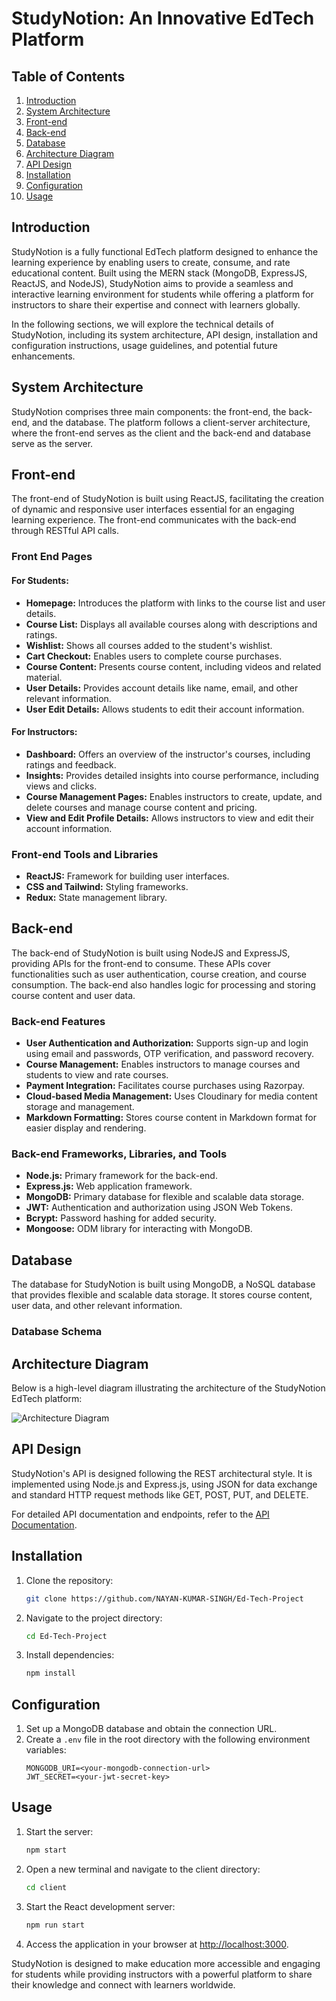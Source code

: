 # StudyNotion: An Innovative EdTech Platform

## Table of Contents
1. [Introduction](#introduction)
2. [System Architecture](#system-architecture)
3. [Front-end](#front-end)
4. [Back-end](#back-end)
5. [Database](#database)
6. [Architecture Diagram](#architecture-diagram)
7. [API Design](#api-design)
8. [Installation](#installation)
9. [Configuration](#configuration)
10. [Usage](#usage)

## Introduction

StudyNotion is a fully functional EdTech platform designed to enhance the learning experience by enabling users to create, consume, and rate educational content. Built using the MERN stack (MongoDB, ExpressJS, ReactJS, and NodeJS), StudyNotion aims to provide a seamless and interactive learning environment for students while offering a platform for instructors to share their expertise and connect with learners globally.

In the following sections, we will explore the technical details of StudyNotion, including its system architecture, API design, installation and configuration instructions, usage guidelines, and potential future enhancements.

## System Architecture

StudyNotion comprises three main components: the front-end, the back-end, and the database. The platform follows a client-server architecture, where the front-end serves as the client and the back-end and database serve as the server.

## Front-end

The front-end of StudyNotion is built using ReactJS, facilitating the creation of dynamic and responsive user interfaces essential for an engaging learning experience. The front-end communicates with the back-end through RESTful API calls.

### Front End Pages

#### For Students:
- **Homepage:** Introduces the platform with links to the course list and user details.
- **Course List:** Displays all available courses along with descriptions and ratings.
- **Wishlist:** Shows all courses added to the student's wishlist.
- **Cart Checkout:** Enables users to complete course purchases.
- **Course Content:** Presents course content, including videos and related material.
- **User Details:** Provides account details like name, email, and other relevant information.
- **User Edit Details:** Allows students to edit their account information.

#### For Instructors:
- **Dashboard:** Offers an overview of the instructor's courses, including ratings and feedback.
- **Insights:** Provides detailed insights into course performance, including views and clicks.
- **Course Management Pages:** Enables instructors to create, update, and delete courses and manage course content and pricing.
- **View and Edit Profile Details:** Allows instructors to view and edit their account information.

### Front-end Tools and Libraries
- **ReactJS:** Framework for building user interfaces.
- **CSS and Tailwind:** Styling frameworks.
- **Redux:** State management library.

## Back-end

The back-end of StudyNotion is built using NodeJS and ExpressJS, providing APIs for the front-end to consume. These APIs cover functionalities such as user authentication, course creation, and course consumption. The back-end also handles logic for processing and storing course content and user data.

### Back-end Features
- **User Authentication and Authorization:** Supports sign-up and login using email and passwords, OTP verification, and password recovery.
- **Course Management:** Enables instructors to manage courses and students to view and rate courses.
- **Payment Integration:** Facilitates course purchases using Razorpay.
- **Cloud-based Media Management:** Uses Cloudinary for media content storage and management.
- **Markdown Formatting:** Stores course content in Markdown format for easier display and rendering.

### Back-end Frameworks, Libraries, and Tools
- **Node.js:** Primary framework for the back-end.
- **Express.js:** Web application framework.
- **MongoDB:** Primary database for flexible and scalable data storage.
- **JWT:** Authentication and authorization using JSON Web Tokens.
- **Bcrypt:** Password hashing for added security.
- **Mongoose:** ODM library for interacting with MongoDB.

## Database

The database for StudyNotion is built using MongoDB, a NoSQL database that provides flexible and scalable data storage. It stores course content, user data, and other relevant information.

### Database Schema

## Architecture Diagram

Below is a high-level diagram illustrating the architecture of the StudyNotion EdTech platform:

![Architecture Diagram](path/to/architecture-diagram.png)

## API Design

StudyNotion's API is designed following the REST architectural style. It is implemented using Node.js and Express.js, using JSON for data exchange and standard HTTP request methods like GET, POST, PUT, and DELETE.

For detailed API documentation and endpoints, refer to the [API Documentation](path/to/api-documentation).

## Installation

1. Clone the repository:
   ```bash
   git clone https://github.com/NAYAN-KUMAR-SINGH/Ed-Tech-Project
   ```
2. Navigate to the project directory:
   ```bash
   cd Ed-Tech-Project
   ```
3. Install dependencies:
   ```bash
   npm install
   ```

## Configuration

1. Set up a MongoDB database and obtain the connection URL.
2. Create a `.env` file in the root directory with the following environment variables:
   ```env
   MONGODB_URI=<your-mongodb-connection-url>
   JWT_SECRET=<your-jwt-secret-key>
   ```

## Usage

1. Start the server:
   ```bash
   npm start
   ```
2. Open a new terminal and navigate to the client directory:
   ```bash
   cd client
   ```
3. Start the React development server:
   ```bash
   npm run start
   ```
4. Access the application in your browser at [http://localhost:3000](http://localhost:3000).

StudyNotion is designed to make education more accessible and engaging for students while providing instructors with a powerful platform to share their knowledge and connect with learners worldwide.
